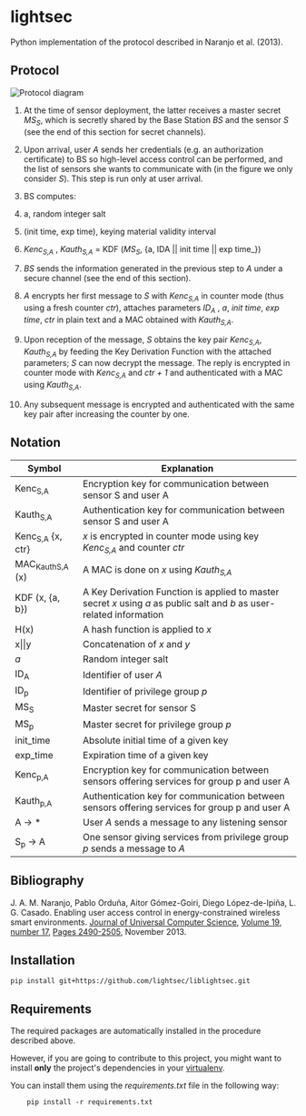 lightsec
========

Python implementation of the protocol described in Naranjo et al. (2013).


Protocol
--------

<img src="http://rawgithub.com/lightsec/liblightsec/master/docs/diagram.svg" alt="Protocol diagram" >

1. At the time of sensor deployment, the latter receives a master secret _MS<sub>S</sub>_, which is secretly shared by the Base Station _BS_ and the sensor _S_ (see the end of this section for secret channels).
1. Upon arrival, user _A_ sends her credentials (e.g. an authorization certificate) to BS so high-level access control can be performed, and the list of sensors she wants to communicate with (in the figure we only consider _S_). This step is run only at user arrival.
1. BS computes:
 1. a, random integer salt
 1. (init time, exp time), keying material validity interval
 1. _Kenc<sub>S,A</sub>_ , _Kauth<sub>S,A</sub>_ = KDF (_MS<sub>S</sub>_, {a, IDA &#124;&#124; init time &#124;&#124; exp time_})

1. _BS_ sends the information generated in the previous step to _A_ under a secure channel (see the end of this section).
1. _A_ encrypts her first message to _S_ with _Kenc<sub>S,A</sub>_ in counter mode (thus using a fresh counter _ctr_), attaches parameters _ID<sub>A</sub>_ , _a_, _init time_, _exp time_, _ctr_ in plain text and a MAC obtained with _Kauth<sub>S,A</sub>_.
1. Upon reception of the message, _S_ obtains the key pair _Kenc<sub>S,A</sub>_, _Kauth<sub>S,A</sub>_ by feeding the Key Derivation Function with the attached parameters; _S_ can now decrypt the message. The reply is encrypted in counter mode with _Kenc<sub>S,A</sub>_ and _ctr + 1_ and authenticated with a MAC using _Kauth<sub>S,A</sub>_.
1. Any subsequent message is encrypted and authenticated with the same key pair after increasing the counter by one.



Notation
--------

Symbol         | Explanation
-------------- | ------------------------------
Kenc<sub>S,A</sub> |  Encryption key for communication between sensor S and user A
Kauth<sub>S,A</sub> |  Authentication key for communication between sensor S and user A
Kenc<sub>S,A</sub> {x, ctr} |  _x_ is encrypted in counter mode using key _Kenc<sub>S,A</sub>_ and counter _ctr_
MAC<sub>KauthS,A</sub> (x) |  A MAC is done on _x_ using _Kauth<sub>S,A</sub>_
KDF (x, {a, b}) |  A Key Derivation Function is applied to master secret _x_ using _a_ as public salt and _b_ as user-related information
H(x) |  A hash function is applied to _x_
x&#124;&#124;y | Concatenation of _x_ and _y_
_a_ | Random integer salt
ID<sub>A</sub> |  Identifier of user _A_
ID<sub>p</sub> |  Identifier of privilege group _p_
MS<sub>S</sub> |  Master secret for sensor S
MS<sub>p</sub> | Master secret for privilege group _p_
init_time |  Absolute initial time of a given key
exp_time |  Expiration time of a given key
Kenc<sub>p,A</sub> |  Encryption key for communication between sensors offering services for group p and user A
Kauth<sub>p,A</sub> |  Authentication key for communication between sensors offering services for group p and user A
A → * | User _A_ sends a message to any listening sensor
S<sub>p</sub> → A |  One sensor giving services from privilege group _p_ sends a message to _A_



Bibliography
------------

J. A. M. Naranjo, Pablo Orduña, Aitor Gómez-Goiri, Diego López-de-Ipiña, L. G. Casado. Enabling user access control in energy-constrained wireless smart environments. [Journal of Universal Computer Science](http://www.jucs.org/), [Volume 19](http://www.jucs.org/jucs_19), [number 17](http://www.jucs.org/jucs_19_17), [Pages 2490-2505](http://www.jucs.org/jucs_19_17/enabling_user_access_control), November 2013.


Installation
------------

    pip install git+https://github.com/lightsec/liblightsec.git


Requirements
------------

The required packages are automatically installed in the procedure described above.

However, if you are going to contribute to this project, you might want to install __only__ the project's dependencies in your [virtualenv](http://virtualenv.readthedocs.org).

You can install them using the _requirements.txt_ file in the following way:

        pip install -r requirements.txt
